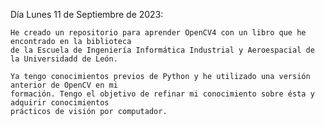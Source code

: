Día Lunes 11 de Septiembre de 2023:

	He creado un repositorio para aprender OpenCV4 con un libro que he encontrado en la biblioteca
	de la Escuela de Ingeniería Informática Industrial y Aeroespacial de la Universidadd de León.

	Ya tengo conocimientos previos de Python y he utilizado una versión anterior de OpenCV en mi
	formación. Tengo el objetivo de refinar mi conocimiento sobre ésta y adquirir conocimientos
	prácticos de visión por computador.
